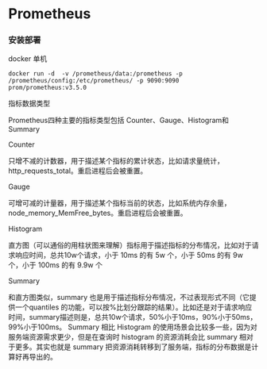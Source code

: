 # Prometheus



### 安装部署

docker 单机

```
docker run -d  -v /prometheus/data:/prometheus -p /prometheus/config:/etc/prometheus/ -p 9090:9090 prom/prometheus:v3.5.0
```



指标数据类型

Prometheus四种主要的指标类型包括 Counter、Gauge、Histogram和Summary

Counter

只增不减的计数器，用于描述某个指标的累计状态，比如请求量统计，http_requests_total。重启进程后会被重置。

Gauge

可增可减的计量器，用于描述某个指标当前的状态，比如系统内存余量，node_memory_MemFree_bytes。重启进程后会被重置。

Histogram

直方图（可以通俗的用柱状图来理解）指标用于描述指标的分布情况，比如对于请求响应时间，总共10w个请求，小于 10ms 的有 5w 个，小于 50ms 的有 9w 个，小于 100ms 的有 9.9w 个

Summary

和直方图类似，summary 也是用于描述指标分布情况，不过表现形式不同（它提供一个quantiles 的功能，可以按%比划分跟踪的结果）。比如还是对于请求响应时间，summary描述则是，总共10w个请求，50%小于10ms，90%小于50ms，99%小于100ms。
Summary 相比 Histogram 的使用场景会比较多一些，因为对服务端资源需求更少，但是在查询时 histogram 的资源消耗会比 summary 相对于更多。其实也就是 summary 把资源消耗转移到了服务端，指标的分布数据是计算好再导出的。